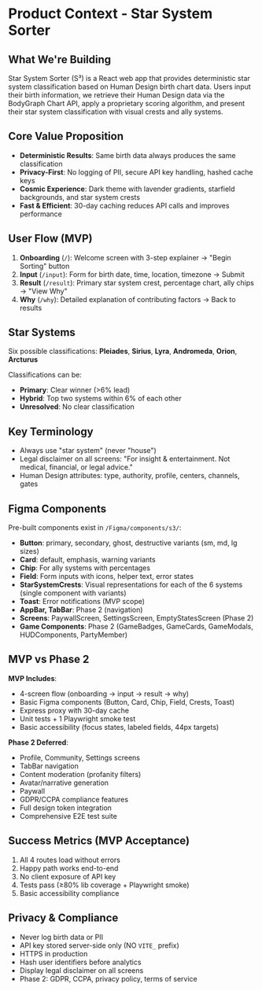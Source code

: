 # Product Context - Star System Sorter

## What We're Building

Star System Sorter (S³) is a React web app that provides deterministic star system classification based on Human Design birth chart data. Users input their birth information, we retrieve their Human Design data via the BodyGraph Chart API, apply a proprietary scoring algorithm, and present their star system classification with visual crests and ally systems.

## Core Value Proposition

- **Deterministic Results**: Same birth data always produces the same classification
- **Privacy-First**: No logging of PII, secure API key handling, hashed cache keys
- **Cosmic Experience**: Dark theme with lavender gradients, starfield backgrounds, and star system crests
- **Fast & Efficient**: 30-day caching reduces API calls and improves performance

## User Flow (MVP)

1. **Onboarding** (`/`): Welcome screen with 3-step explainer → "Begin Sorting" button
2. **Input** (`/input`): Form for birth date, time, location, timezone → Submit
3. **Result** (`/result`): Primary star system crest, percentage chart, ally chips → "View Why"
4. **Why** (`/why`): Detailed explanation of contributing factors → Back to results

## Star Systems

Six possible classifications: **Pleiades**, **Sirius**, **Lyra**, **Andromeda**, **Orion**, **Arcturus**

Classifications can be:
- **Primary**: Clear winner (>6% lead)
- **Hybrid**: Top two systems within 6% of each other
- **Unresolved**: No clear classification

## Key Terminology

- Always use "star system" (never "house")
- Legal disclaimer on all screens: "For insight & entertainment. Not medical, financial, or legal advice."
- Human Design attributes: type, authority, profile, centers, channels, gates

## Figma Components

Pre-built components exist in `/Figma/components/s3/`:
- **Button**: primary, secondary, ghost, destructive variants (sm, md, lg sizes)
- **Card**: default, emphasis, warning variants
- **Chip**: For ally systems with percentages
- **Field**: Form inputs with icons, helper text, error states
- **StarSystemCrests**: Visual representations for each of the 6 systems (single component with variants)
- **Toast**: Error notifications (MVP scope)
- **AppBar, TabBar**: Phase 2 (navigation)
- **Screens**: PaywallScreen, SettingsScreen, EmptyStatesScreen (Phase 2)
- **Game Components**: Phase 2 (GameBadges, GameCards, GameModals, HUDComponents, PartyMember)

## MVP vs Phase 2

**MVP Includes**:
- 4-screen flow (onboarding → input → result → why)
- Basic Figma components (Button, Card, Chip, Field, Crests, Toast)
- Express proxy with 30-day cache
- Unit tests + 1 Playwright smoke test
- Basic accessibility (focus states, labeled fields, 44px targets)

**Phase 2 Deferred**:
- Profile, Community, Settings screens
- TabBar navigation
- Content moderation (profanity filters)
- Avatar/narrative generation
- Paywall
- GDPR/CCPA compliance features
- Full design token integration
- Comprehensive E2E test suite

## Success Metrics (MVP Acceptance)

1. All 4 routes load without errors
2. Happy path works end-to-end
3. No client exposure of API key
4. Tests pass (≥80% lib coverage + Playwright smoke)
5. Basic accessibility compliance

## Privacy & Compliance

- Never log birth data or PII
- API key stored server-side only (NO `VITE_` prefix)
- HTTPS in production
- Hash user identifiers before analytics
- Display legal disclaimer on all screens
- Phase 2: GDPR, CCPA, privacy policy, terms of service
